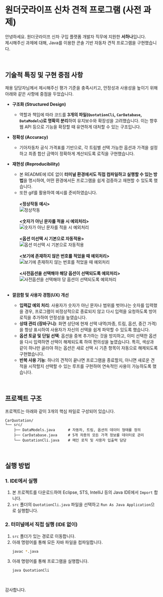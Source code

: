 # 원더굿라이프 신차 견적 프로그램 (사전 과제)

안녕하세요. 원더굿라이프 신차 구입 플랫폼 개발자 직무에 지원한 **서하나**입니다.
<br>
제시해주신 과제에 대해, Java를 이용한 콘솔 기반 자동차 견적 프로그램을 구현했습니다.

<br>

## 기술적 특징 및 구현 중점 사항

채용 담당자님께서 제시해주신 평가 기준을 충족시키고, 안정성과 사용성을 높이기 위해 아래와 같은 사항에 중점을 두었습니다.

* **구조화 (Structured Design)**
    * 역할과 책임에 따라 코드를 **3개의 파일(`QuotationCli`, `CarDatabase`, `DataModels`)로 명확히 분리**하여 유지보수와 확장성을 고려했습니다. 이는 향후 웹 API 등으로 기능을 확장할 때 유연하게 대처할 수 있는 구조입니다.

* **정확성 (Accuracy)**
    * 기아자동차 공식 가격표를 기반으로, 각 트림별 선택 가능한 옵션과 가격을 설정하고 최종 합산 금액이 정확하게 계산되도록 로직을 구현했습니다.

* **재현성 (Reproducibility)**
    * 본 README에 IDE 없이 **터미널 환경에서도 직접 컴파일하고 실행할 수 있는 방법**을 명시하여, 어떤 환경에서든 프로그램을 쉽게 검증하고 재현할 수 있도록 했습니다.
    * 또한 gif를 활용하여 예시를 준비하였습니다.<br><br>
    **<정상작동 예시>**<br>
     ![정상작동](https://github.com/user-attachments/assets/edd121ee-c1f0-4263-aae9-8b60544a61d5)<br><br>
    **<숫자가 아닌 문자를 적을 시 예외처리>**<br>
     ![숫자가 아닌 문자를 적을 시 예외처리](https://github.com/user-attachments/assets/ea0e371d-0201-4782-aa07-16b49f68fb65)<br><br>
    **<옵션 미선택 시 기본으로 자동적용>**<br>
     ![옵션 미선택 시 기본으로 자동적용](https://github.com/user-attachments/assets/4fd33ca4-e9b1-49fe-a06b-966250081e79)<br><br>
    **<보기에 존재하지 않은 번호를 적었을 때 예외처리>**<br>
     ![보기에 존재하지 않는 번호를 적었을 때 예외처리](https://github.com/user-attachments/assets/09e26765-1276-49f2-9864-ef027c199ffc)<br><br>
    **<사전옵션을 선택해야 해당 옵션이 선택되도록 예외처리>**<br>
     ![사전옵션을 선택해야 당 옵션이 선택되도록 예외처리](https://github.com/user-attachments/assets/47554078-9b19-4327-9b3e-ad0adc8d6022)<br><br>


* **깔끔함 및 사용자 경험(UX) 개선**
    * **입력값 예외 처리**: 사용자가 숫자가 아닌 문자나 범위를 벗어나는 숫자를 입력했을 경우, 프로그램이 비정상적으로 종료되지 않고 다시 입력을 요청하도록 방어 로직을 추가하여 안정성을 높였습니다.
    * **상태 관리 (장바구니)**: 화면 상단에 현재 선택 내역(차종, 트림, 옵션, 중간 가격)을 항상 표시하여 사용자가 자신의 선택을 쉽게 파악할 수 있도록 했습니다.
    * **옵션 토글 및 단일 선택**: 옵션을 중복 추가하는 것을 방지하고, 이미 선택한 옵션을 다시 입력하면 선택이 해제되도록 하여 편의성을 높였습니다. 특히, 색상과 같이 하나만 골라야 하는 옵션은 새로 선택 시 기존 항목이 자동으로 해제되도록 구현했습니다.
    * **반복 사용 기능**: 하나의 견적이 끝나면 프로그램을 종료할지, 아니면 새로운 견적을 시작할지 선택할 수 있는 루프를 구현하여 연속적인 사용이 가능하도록 했습니다.

<br>

## 프로젝트 구조

프로젝트는 아래와 같이 3개의 핵심 파일로 구성되어 있습니다.

```
CarQuotation/
└── src/
    ├── DataModels.java      # 자동차, 트림, 옵션의 데이터 형태를 정의
    ├── CarDatabase.java     # 5개 차종의 모든 가격 정보를 데이터로 관리
    └── QuotationCli.java    # 메인 로직 및 사용자 입출력 담당
```

<br>


## 실행 방법

### 1. IDE에서 실행
1.  본 프로젝트를 다운로드하여 Eclipse, STS, IntelliJ 등의 Java IDE에서 `Import` 합니다.
2.  `src` 폴더의 `QuotationCli.java` 파일을 선택하고 `Run As Java Application`으로 실행합니다.

### 2. 터미널에서 직접 실행 (IDE 없이)
1.  `src` 폴더가 있는 경로로 이동합니다.
2.  아래 명령어를 통해 모든 자바 파일을 컴파일합니다.
    ```bash
    javac *.java
    ```
3.  아래 명령어를 통해 프로그램을 실행합니다.
    ```bash
    java QuotationCli
    ```

<br>

감사합니다.
